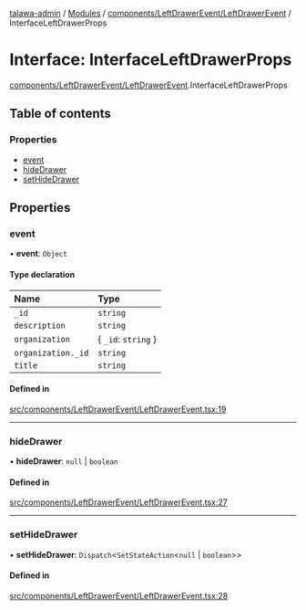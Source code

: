 [talawa-admin](../README.md) / [Modules](../modules.md) / [components/LeftDrawerEvent/LeftDrawerEvent](../modules/components_LeftDrawerEvent_LeftDrawerEvent.md) / InterfaceLeftDrawerProps

# Interface: InterfaceLeftDrawerProps

[components/LeftDrawerEvent/LeftDrawerEvent](../modules/components_LeftDrawerEvent_LeftDrawerEvent.md).InterfaceLeftDrawerProps

## Table of contents

### Properties

- [event](components_LeftDrawerEvent_LeftDrawerEvent.InterfaceLeftDrawerProps.md#event)
- [hideDrawer](components_LeftDrawerEvent_LeftDrawerEvent.InterfaceLeftDrawerProps.md#hidedrawer)
- [setHideDrawer](components_LeftDrawerEvent_LeftDrawerEvent.InterfaceLeftDrawerProps.md#sethidedrawer)

## Properties

### event

• **event**: `Object`

#### Type declaration

| Name | Type |
| :------ | :------ |
| `_id` | `string` |
| `description` | `string` |
| `organization` | \{ `_id`: `string`  \} |
| `organization._id` | `string` |
| `title` | `string` |

#### Defined in

[src/components/LeftDrawerEvent/LeftDrawerEvent.tsx:19](https://github.com/MahendraDani/talawa-admin/blob/9538a8f/src/components/LeftDrawerEvent/LeftDrawerEvent.tsx#L19)

___

### hideDrawer

• **hideDrawer**: ``null`` \| `boolean`

#### Defined in

[src/components/LeftDrawerEvent/LeftDrawerEvent.tsx:27](https://github.com/MahendraDani/talawa-admin/blob/9538a8f/src/components/LeftDrawerEvent/LeftDrawerEvent.tsx#L27)

___

### setHideDrawer

• **setHideDrawer**: `Dispatch`\<`SetStateAction`\<``null`` \| `boolean`\>\>

#### Defined in

[src/components/LeftDrawerEvent/LeftDrawerEvent.tsx:28](https://github.com/MahendraDani/talawa-admin/blob/9538a8f/src/components/LeftDrawerEvent/LeftDrawerEvent.tsx#L28)

